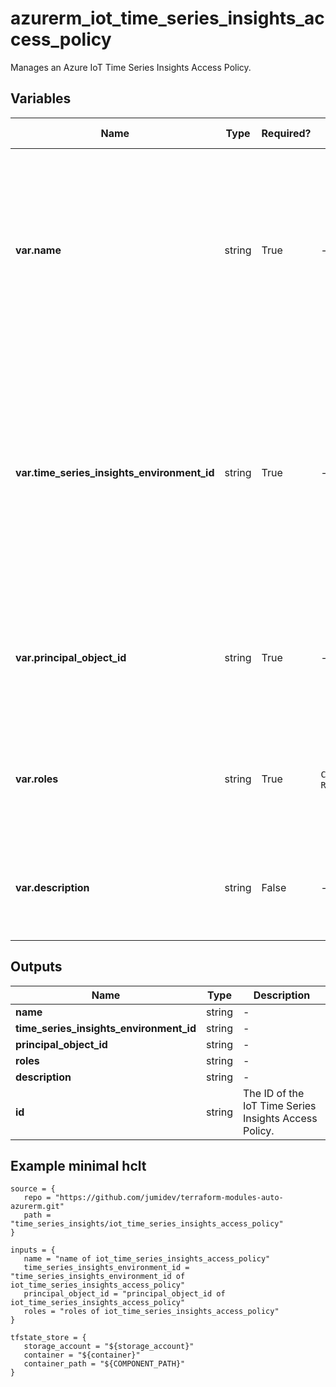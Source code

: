 # azurerm_iot_time_series_insights_access_policy

Manages an Azure IoT Time Series Insights Access Policy.

## Variables

| Name | Type | Required? |  possible values |  Description |
| ---- | ---- | --------- |  ----------- | ----------- |
| **var.name** | string | True | -  |  Specifies the name of the Azure IoT Time Series Insights Access Policy. Changing this forces a new resource to be created. Must be globally unique. | 
| **var.time_series_insights_environment_id** | string | True | -  |  The resource ID of the Azure IoT Time Series Insights Environment in which to create the Azure IoT Time Series Insights Reference Data Set. Changing this forces a new resource to be created. | 
| **var.principal_object_id** | string | True | -  |  The id of the principal in Azure Active Directory. Changing this forces a new resource to be created. | 
| **var.roles** | string | True | `Contributor`, `Reader`  |  A list of roles to apply to the Access Policy. Valid values include `Contributor` and `Reader`. | 
| **var.description** | string | False | -  |  The description of the Azure IoT Time Series Insights Access Policy. | 



## Outputs

| Name | Type | Description |
| ---- | ---- | --------- | 
| **name** | string  | - | 
| **time_series_insights_environment_id** | string  | - | 
| **principal_object_id** | string  | - | 
| **roles** | string  | - | 
| **description** | string  | - | 
| **id** | string  | The ID of the IoT Time Series Insights Access Policy. | 

## Example minimal hclt

```hcl
source = {
   repo = "https://github.com/jumidev/terraform-modules-auto-azurerm.git" 
   path = "time_series_insights/iot_time_series_insights_access_policy" 
}

inputs = {
   name = "name of iot_time_series_insights_access_policy" 
   time_series_insights_environment_id = "time_series_insights_environment_id of iot_time_series_insights_access_policy" 
   principal_object_id = "principal_object_id of iot_time_series_insights_access_policy" 
   roles = "roles of iot_time_series_insights_access_policy" 
}

tfstate_store = {
   storage_account = "${storage_account}" 
   container = "${container}" 
   container_path = "${COMPONENT_PATH}" 
}


```